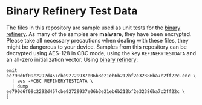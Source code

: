 # Binary Refinery Test Data

The files in this repository are sample used as unit tests for the [binary refinery][binref]. As many of
the samples are **malware**, they have been encrypted. Please take all necessary precautions when dealing
with these files, they might be dangerous to your device.
Samples from this repository can be decrypted using AES-128 in CBC mode, using the key `REFINERYTESTDATA`
and an all-zero initialization vector. Using [binary refinery][binref]:
```
emit ee790d6f09c2292d457cbe92729937e06b3e21eb6b212bf2e32386ba7c2ff22c.enc \
  | aes -MCBC REFINERYTESTDATA \
  | dump ee790d6f09c2292d457cbe92729937e06b3e21eb6b212bf2e32386ba7c2ff22c \
]
```

[binref]: https://github.com/binref/refinery/